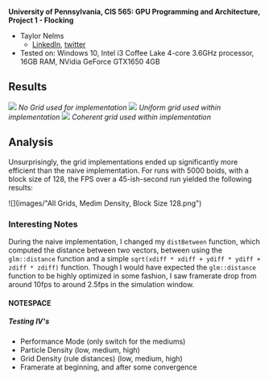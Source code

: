 **University of Pennsylvania, CIS 565: GPU Programming and Architecture,
Project 1 - Flocking**

* Taylor Nelms
  * [LinkedIn](https://www.linkedin.com/in/taylor-k-7b2110191/), [twitter](https://twitter.com/nelms_taylor)
* Tested on: Windows 10, Intel i3 Coffee Lake 4-core 3.6GHz processor, 16GB RAM, NVidia GeForce GTX1650 4GB

## Results
![](images/mLo_dMed_gMed.gif)
*No Grid used for implementation*
![](images/mMed_dMed_gMed.gif)
*Uniform grid used within implementation*
![](images/mHi_dMed_gMed.gif)
*Coherent grid used within implementation*

## Analysis

Unsurprisingly, the grid implementations ended up significantly more efficient than the naive implementation. For runs with 5000 boids, with a block size of 128, the FPS over a 45-ish-second run yielded the following results:

![](images/"All Grids, Medim Density, Block Size 128.png")

### Interesting Notes

During the naive implementation, I changed my `distBetween` function, which computed the distance between two vectors, 
between using the `glm::distance` function and a simple `sqrt(xdiff * xdiff + ydiff * ydiff + zdiff * zdiff)` function.
Though I would have expected the `glm::distance` function to be highly optimized in some fashion,
I saw framerate drop from around 10fps to around 2.5fps in the simulation window.

#### NOTESPACE

##### Testing IV's

* Performance Mode (only switch for the mediums)
* Particle Density (low, medium, high)
* Grid Density (rule distances) (low, medium, high)
* Framerate at beginning, and after some convergence
